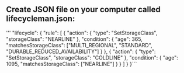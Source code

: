 ## Create JSON file on your computer called lifecycleman.json:

'''
"lifecycle": {
"rule": [
{
"action": {
  "type": "SetStorageClass",
  "storageClass": "NEARLINE"
},
"condition": {
  "age": 365,
  "matchesStorageClass": ["MULTI_REGIONAL", "STANDARD", "DURABLE_REDUCED_AVAILABILITY"]
}
},
{
"action": {
  "type": "SetStorageClass",
  "storageClass": "COLDLINE"
},
"condition": {
  "age": 1095,
  "matchesStorageClass": ["NEARLINE"]
}
}
]
}
}```